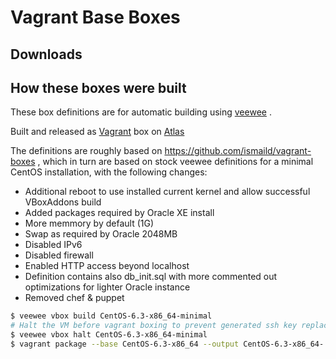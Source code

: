 # Vagrant Base Boxes

## Downloads

## How these boxes were built

These box definitions are for automatic building using [veewee](https://github.com/jedi4ever/veewee) .

Built and released as [Vagrant](https://www.vagrantup.com/) box on [Atlas](https://atlas.hashicorp.com/woznial/boxes/centos-6.3-oracle-xe)

The definitions are roughly based on https://github.com/ismaild/vagrant-boxes , which in turn are based on stock veewee definitions for a minimal CentOS installation, with the following changes:
* Additional reboot to use installed current kernel and allow successful VBoxAddons build
* Added packages required by Oracle XE install
* More memmory by default (1G)
* Swap as required by Oracle 2048MB
* Disabled IPv6
* Disabled firewall
* Enabled HTTP access beyond localhost
* Definition contains also db_init.sql with more commented out optimizations for lighter Oracle instance
* Removed chef & puppet

```sh
$ veewee vbox build CentOS-6.3-x86_64-minimal
# Halt the VM before vagrant boxing to prevent generated ssh key replacing default vagrant key
$ veewee vbox halt CentOS-6.3-x86_64-minimal
$ vagrant package --base CentOS-6.3-x86_64 --output CentOS-6.3-x86_64-.box
```
